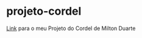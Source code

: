 # projeto-cordel
<a href="https://matheussseaw.github.io/projeto-cordel/index.html">Link</a> para o meu Projeto do Cordel de Milton Duarte
